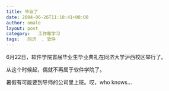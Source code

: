 ```yaml
---
title: 毕业了
date: 2004-06-26T11:10:41+00:00
author: omale
layout: post
category:   工作和学习  
tags:   同济  , 软件
---
```

6月22日，软件学院首届毕业生毕业典礼在同济大学沪西校区举行了。

从这个时候起，偶就不再属于软件学院了。

暑假有可能要到导师的公司里上班。哎，who knows&#8230;
	  
 
